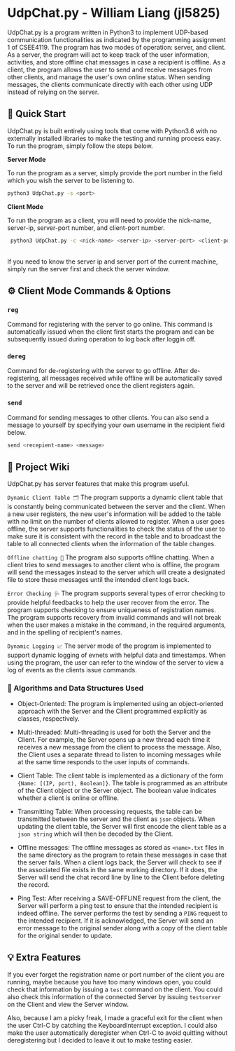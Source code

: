 # UdpChat.py - William Liang (jl5825)

UdpChat.py is a program written in Python3 to implement UDP-based communication 
functionalities as indicated by the programming assignment 1 of CSEE4119. The program has
two modes of operation: server, and client. As a server, the program will act to 
keep track of the user information, activities, and store offline chat messages 
in case a recipient is offline. As a client, the program allows the user to 
send and receive messages from other clients, and manage the user's own online 
status. When sending messages, the clients communicate directly with each other 
using UDP instead of relying on the server.

## 💫 Quick Start

UdpChat.py is built entirely using tools that come with Python3.6 with no 
externally installed libraries to make the testing and running process easy. 
To run the program, simply follow the steps below. 

<strong> Server Mode </strong>

To run the program as a server, simply provide the port number in the field which you 
wish the server to be listening to. 

```bash
python3 UdpChat.py -s <port>
```
<strong> Client Mode </strong>

To run the program as a client, you will need to provide the nick-name, server-ip, server-port number,
and client-port number. 
<br>
```bash
 python3 UdpChat.py -c <nick-name> <server-ip> <server-port> <client-port>
 ```
<br>
If you need to know the server ip and server port of the current machine, simply run the server
first and check the server window. 

## ⚙ Client Mode️ Commands & Options  
### `reg`
Command for registering with the server to go online. This command is automatically issued when the 
client first starts the program and can be subsequently issued during operation to log back after
loggin off. 

### `dereg`
Command for de-registering with the server to go offline. After de-registering, all messages received 
while offline will be automatically saved to the server and will be retrieved once the client registers
again.

### `send`
Command for sending messages to other clients. You can also send a message to yourself by specifying your 
own username in the recipient field below. 
```bash
send <recepient-name> <message>
```


## 📖 Project Wiki
UdpChat.py has server features that make this program useful.

`Dynamic Client Table 🗂` The program supports a dynamic client table that is constantly 
being communicated between the server and the client. When a new user registers, the 
new user's information will be added to the table with no limit on the number of 
clients allowed to register. When a user goes offline, the server supports functionalities 
to check the status of the user to make sure it is consistent with the record in the table
and to broadcast the table to all connected clients when the information of the table changes. 

`Offline chatting 📲` The program also supports offline chatting. When a client tries to send 
messages to another client who is offline, the program will send the messages instead to the 
server which will create a designated file to store these messages until the intended client logs back.

`Error Checking 🩺` The program supports several types of error checking to provide helpful 
feedbacks to help the user recover from the error. The program supports checking to ensure
 uniqueness of registration names. The program supports recovery from invalid commands and will not
 break when the user makes a mistake in the command, in the required arguments, and in the spelling 
of recipient's names.

`Dynamic Logging 📈` The server mode of the program is implemented to support dynamic logging of evnets 
with helpful data and timestamps. When using the program, the user can refer to the window of the server 
to view a log of events as the clients issue commands.





 ### 🔧 Algorithms and Data Structures Used

* Object-Oriented:
The program is implemented using an object-oriented approach with the Server and the Client 
programmed explicitly as classes, respectively.  
  

* Multi-threaded: Multi-threading is used for both the Server and 
the Client. For example, the Server opens up a new thread each time it receives a new message 
from the client to process the message. Also, the Client uses a separate thread to listen 
to incoming messages while at the same time responds to the user inputs of commands. 


* Client Table: The client table is implemented as a dictionary of the form `{Name: [(IP, port), Boolean]}`. 
The table is programmed as an attribute of the Client object or the Server object. The boolean 
value indicates whether a client is online or offline. 


* Transmitting Table: When processing requests, the table 
can be transmitted between the server and the client as `json` objects. When updating the 
client table, the Server will first encode the client table as a `json string` which will then 
be decoded by the Client.


* Offline messages: The offline messages as stored as `<name>.txt` files in the same directory as the program 
to retain these messages in case that the server fails. When a client logs back, the Server will check 
  to see if the associated file exists in the same working directory. If it does, the Server will 
  send the chat record line by line to the Client before deleting the record.
  

* Ping Test: After receiving a SAVE-OFFLINE request from the client, the Server will perform a ping test 
to ensure that the intended recipient is indeed offline. The server performs the test by sending a 
  `PING` request to the intended recipient. If it is acknowledged, the Server will send an error message 
  to the original sender along with a copy of the client table for the original sender to update. 
  

##  💡 Extra Features 

If you ever forget the registration name or port number of the client you are running, maybe because 
you have too many windows open, you could check that information by issuing a `test` command on the 
client. You could also check this information of the connected Server by issuing `testserver` on the 
Client and view the Server window. 

Also, because I am a picky freak, I made a graceful exit for the client when the user Ctrl-C by catching 
the KeyboardInterrupt exception. I could also make the user automatically deregister when Ctrl-C to avoid 
quitting without deregistering but I decided to leave it out to make testing easier. 